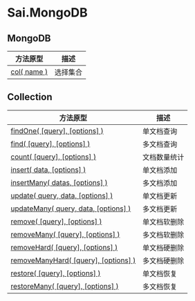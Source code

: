 # Sai.MongoDB


## MongoDB
| 方法原型 | 描述 |
| --- | --- |
| [col( name )](#col) | 选择集合 |


## Collection
| 方法原型 | 描述 |
| --- | --- |
| [findOne( [query], [options] )](#findOne)               | 单文档查询 |
| [find( [query], [options] )](#find)                     | 多文档查询 |
| [count( [query], [options] )](#count)                   | 文档数量统计 |
| [insert( data, [options] )](#insert)                    | 单文档添加 |
| [insertMany( datas, [options] )](#insertMany)           | 多文档添加 |
| [update( query, data, [options] )](#update)             | 单文档更新 |
| [updateMany( query, data, [options] )](#updateMany)     | 多文档更新 |
| [remove( [query], [options] )](#remove)                 | 单文档软删除 |
| [removeMany( [query], [options] )](#removeMany)         | 多文档软删除 |
| [removeHard( [query], [options] )](#removeHard)         | 单文档硬删除 |
| [removeManyHard( [query], [options] )](#removeManyHard) | 多文档硬删除 |
| [restore( [query], [options] )](#restore)               | 单文档恢复 |
| [restoreMany( [query], [options] )](#restoreMany)       | 多文档恢复 |